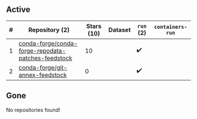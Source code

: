 ## Active
| # | Repository (2) | Stars (10) | Dataset | `run` (2) | `containers-run` |
| --- | --- | --- | --- | --- | --- |
| 1 | [conda-forge/conda-forge-repodata-patches-feedstock](https://github.com/conda-forge/conda-forge-repodata-patches-feedstock) | 10 |  | :heavy_check_mark: |  |
| 2 | [conda-forge/git-annex-feedstock](https://github.com/conda-forge/git-annex-feedstock) | 0 |  | :heavy_check_mark: |  |

## Gone
No repositories found!
